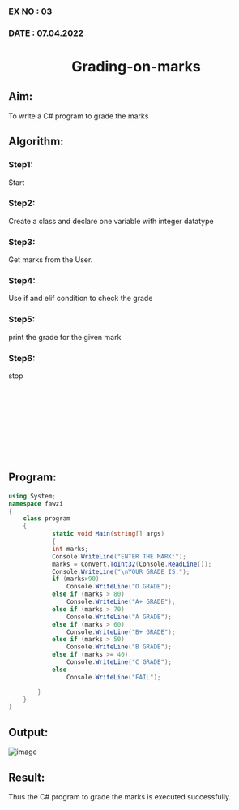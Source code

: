 ### EX NO : 03
### DATE  : 07.04.2022
# <p align="center">Grading-on-marks</p>
## Aim:
To write a C# program to grade the marks
## Algorithm:
### Step1: 
Start
### Step2:
Create a class and declare one variable with integer datatype
### Step3:
Get marks from the User.
### Step4:
Use if and elif condition to check the grade
### Step5:
print the grade for the given mark
### Step6:
stop

<br/><br/><br/><br/><br/><br/><br/><br/>

## Program:
```c#
using System;
namespace fawzi
{
    class program
    {
            static void Main(string[] args)
            {
            int marks;
            Console.WriteLine("ENTER THE MARK:");
            marks = Convert.ToInt32(Console.ReadLine());
            Console.WriteLine("\nYOUR GRADE IS:");
            if (marks>90)
                Console.WriteLine("O GRADE");
            else if (marks > 80)
                Console.WriteLine("A+ GRADE");
            else if (marks > 70)
                Console.WriteLine("A GRADE");
            else if (marks > 60)
                Console.WriteLine("B+ GRADE");
            else if (marks > 50)
                Console.WriteLine("B GRADE");
            else if (marks >= 40)
                Console.WriteLine("C GRADE");
            else
                Console.WriteLine("FAIL");

        }
    }
}
```
## Output:
![image](https://user-images.githubusercontent.com/75235488/175524120-bafc3c15-b794-4beb-a63d-16d4c5fffb0d.png)

## Result:
Thus the C# program to grade the marks is executed successfully.
